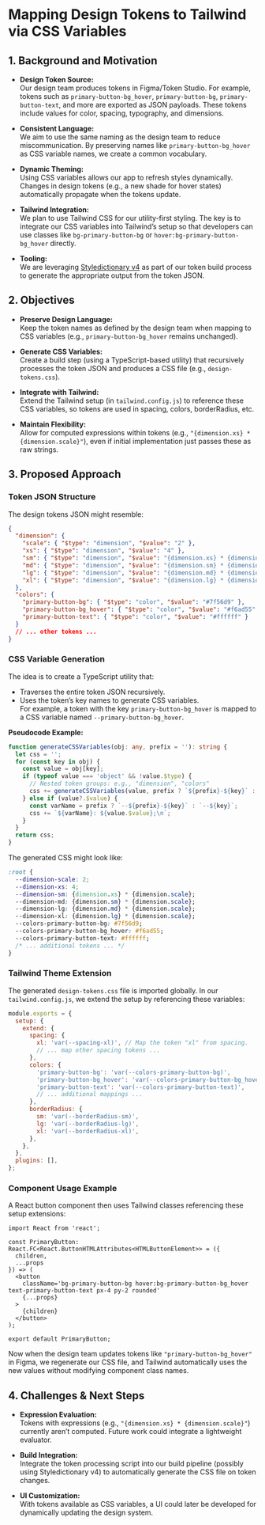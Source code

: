 # Mapping Design Tokens to Tailwind via CSS Variables

## 1. Background and Motivation

- **Design Token Source:**  
  Our design team produces tokens in Figma/Token Studio. For example, tokens such as
  `primary-button-bg_hover`, `primary-button-bg`, `primary-button-text`, and more are exported as
  JSON payloads. These tokens include values for color, spacing, typography, and dimensions.

- **Consistent Language:**  
  We aim to use the same naming as the design team to reduce miscommunication. By preserving names
  like `primary-button-bg_hover` as CSS variable names, we create a common vocabulary.

- **Dynamic Theming:**  
  Using CSS variables allows our app to refresh styles dynamically. Changes in design tokens (e.g.,
  a new shade for hover states) automatically propagate when the tokens update.

- **Tailwind Integration:**  
  We plan to use Tailwind CSS for our utility-first styling. The key is to integrate our CSS
  variables into Tailwind’s setup so that developers can use classes like `bg-primary-button-bg` or
  `hover:bg-primary-button-bg_hover` directly.

- **Tooling:**  
  We are leveraging [Styledictionary v4](https://v4.styledictionary.com/info/dtcg/) as part of our
  token build process to generate the appropriate output from the token JSON.

## 2. Objectives

- **Preserve Design Language:**  
  Keep the token names as defined by the design team when mapping to CSS variables (e.g.,
  `primary-button-bg_hover` remains unchanged).

- **Generate CSS Variables:**  
  Create a build step (using a TypeScript-based utility) that recursively processes the token JSON
  and produces a CSS file (e.g., `design-tokens.css`).

- **Integrate with Tailwind:**  
  Extend the Tailwind setup (in `tailwind.config.js`) to reference these CSS variables, so tokens
  are used in spacing, colors, borderRadius, etc.

- **Maintain Flexibility:**  
  Allow for computed expressions within tokens (e.g., `"{dimension.xs} * {dimension.scale}"`), even
  if initial implementation just passes these as raw strings.

## 3. Proposed Approach

### Token JSON Structure

The design tokens JSON might resemble:

```json
{
  "dimension": {
    "scale": { "$type": "dimension", "$value": "2" },
    "xs": { "$type": "dimension", "$value": "4" },
    "sm": { "$type": "dimension", "$value": "{dimension.xs} * {dimension.scale}" },
    "md": { "$type": "dimension", "$value": "{dimension.sm} * {dimension.scale}" },
    "lg": { "$type": "dimension", "$value": "{dimension.md} * {dimension.scale}" },
    "xl": { "$type": "dimension", "$value": "{dimension.lg} * {dimension.scale}" }
  },
  "colors": {
    "primary-button-bg": { "$type": "color", "$value": "#7f56d9" },
    "primary-button-bg_hover": { "$type": "color", "$value": "#f6ad55" },
    "primary-button-text": { "$type": "color", "$value": "#ffffff" }
  }
  // ... other tokens ...
}
```

### CSS Variable Generation

The idea is to create a TypeScript utility that:

- Traverses the entire token JSON recursively.
- Uses the token’s key names to generate CSS variables.  
  For example, a token with the key `primary-button-bg_hover` is mapped to a CSS variable named
  `--primary-button-bg_hover`.

**Pseudocode Example:**

```ts
function generateCSSVariables(obj: any, prefix = ''): string {
  let css = '';
  for (const key in obj) {
    const value = obj[key];
    if (typeof value === 'object' && !value.$type) {
      // Nested token groups: e.g., "dimension", "colors"
      css += generateCSSVariables(value, prefix ? `${prefix}-${key}` : key);
    } else if (value?.$value) {
      const varName = prefix ? `--${prefix}-${key}` : `--${key}`;
      css += `${varName}: ${value.$value};\n`;
    }
  }
  return css;
}
```

The generated CSS might look like:

```css
:root {
  --dimension-scale: 2;
  --dimension-xs: 4;
  --dimension-sm: {dimension.xs} * {dimension.scale};
  --dimension-md: {dimension.sm} * {dimension.scale};
  --dimension-lg: {dimension.md} * {dimension.scale};
  --dimension-xl: {dimension.lg} * {dimension.scale};
  --colors-primary-button-bg: #7f56d9;
  --colors-primary-button-bg_hover: #f6ad55;
  --colors-primary-button-text: #ffffff;
  /* ... additional tokens ... */
}
```

### Tailwind Theme Extension

The generated `design-tokens.css` file is imported globally. In our `tailwind.config.js`, we extend
the setup by referencing these variables:

```js
module.exports = {
  setup: {
    extend: {
      spacing: {
        xl: 'var(--spacing-xl)', // Map the token "xl" from spacing.
        // ... map other spacing tokens ...
      },
      colors: {
        'primary-button-bg': 'var(--colors-primary-button-bg)',
        'primary-button-bg_hover': 'var(--colors-primary-button-bg_hover)',
        'primary-button-text': 'var(--colors-primary-button-text)',
        // ... additional mappings ...
      },
      borderRadius: {
        sm: 'var(--borderRadius-sm)',
        lg: 'var(--borderRadius-lg)',
        xl: 'var(--borderRadius-xl)',
      },
    },
  },
  plugins: [],
};
```

### Component Usage Example

A React button component then uses Tailwind classes referencing these setup extensions:

```tsx
import React from 'react';

const PrimaryButton: React.FC<React.ButtonHTMLAttributes<HTMLButtonElement>> = ({
  children,
  ...props
}) => (
  <button
    className='bg-primary-button-bg hover:bg-primary-button-bg_hover text-primary-button-text px-4 py-2 rounded'
    {...props}
  >
    {children}
  </button>
);

export default PrimaryButton;
```

Now when the design team updates tokens like `"primary-button-bg_hover"` in Figma, we regenerate our
CSS file, and Tailwind automatically uses the new values without modifying component class names.

## 4. Challenges & Next Steps

- **Expression Evaluation:**  
  Tokens with expressions (e.g., `"{dimension.xs} * {dimension.scale}"`) currently aren’t computed.
  Future work could integrate a lightweight evaluator.

- **Build Integration:**  
  Integrate the token processing script into our build pipeline (possibly using Styledictionary v4)
  to automatically generate the CSS file on token changes.

- **UI Customization:**  
  With tokens available as CSS variables, a UI could later be developed for dynamically updating the
  design system.
